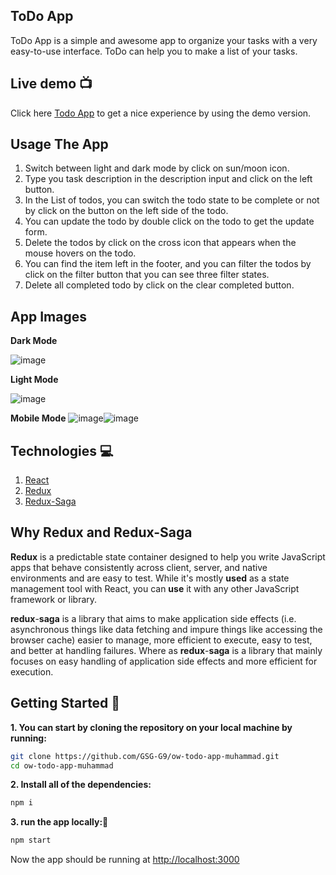 ## ToDo App

ToDo App is a simple and awesome app to organize your tasks with a very easy-to-use interface. ToDo can help you to make a list of your tasks.

## Live demo :tv:

Click here [Todo App](https://todo-redux-saga.netlify.app/) to get a nice experience by using the demo version.

## Usage The App

 1. Switch between light and dark mode by click on sun/moon icon.
 2. Type you task description in the description input and click on the left button.
 3. In the List of todos, you can switch the todo state to be complete or not by click on the button on the left side of the todo.
 4. You can update the todo by double click on the todo to get the update form.
 5. Delete the todos by click on the cross icon that appears when the mouse hovers on the todo.
 6. You can find the item left in the footer, and you can filter the todos by click on the filter button that you can see three filter states.
 7. Delete all completed todo by click on the clear completed button.

## App Images
**Dark Mode**

![image](https://user-images.githubusercontent.com/42316204/116536154-413a7e00-a8ed-11eb-82d6-b5ffd7857978.png)

**Light Mode**

![image](https://user-images.githubusercontent.com/42316204/116536276-63340080-a8ed-11eb-9c7a-85797a32bab1.png)

**Mobile Mode**
![image](https://user-images.githubusercontent.com/42316204/116536416-8c549100-a8ed-11eb-9bdb-4a614582fc50.png)![image](https://user-images.githubusercontent.com/42316204/116536466-9ececa80-a8ed-11eb-9192-a6da861412cc.png)



## Technologies :computer:

 1. [React](https://reactjs.org/)
 2. [Redux](https://redux.js.org/)
 3. [Redux-Saga](https://redux-saga.js.org/)

## Why Redux and Redux-Saga
**Redux** is a predictable state container designed to help you write JavaScript apps that behave consistently across client, server, and native environments and are easy to test. While it's mostly **used** as a state management tool with React, you can **use** it with any other JavaScript framework or library.

**redux**-**saga** is a library that aims to make application side effects (i.e. asynchronous things like data fetching and impure things like accessing the browser cache) easier to manage, more efficient to execute, easy to test, and better at handling failures.
Where as **redux**-**saga** is a library that mainly focuses on easy handling of application side effects and more efficient for execution.

  

## Getting Started 📣

**1. You can start by cloning the repository on your local machine by running:**

```sh
git clone https://github.com/GSG-G9/ow-todo-app-muhammad.git
cd ow-todo-app-muhammad
```
**2. Install all of the dependencies:**

```sh
npm i
```
**3. run the app locally:🔌**

```sh
npm start
```
Now the app should be running at [http://localhost:3000](http://localhost:3000)
